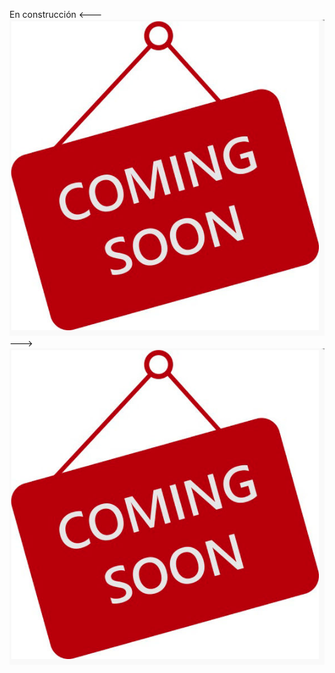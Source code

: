 En construcción
<---![Test Image 3](Figuras/ComingSoon.png)--->
![Test Image 4](https://github.com/nunezluis/MisCursos/blob/main/MisMateriales/Clases/Figuras/ComingSoon.png)
